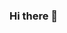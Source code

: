 ### Hi there 👋

<!--
**TsarEmil-I/TsarEmil-I** is a ✨ _special_ ✨ repository because its `README.md` (this file) appears on your GitHub profile.

Here are some ideas to get you started:

- 🔭 I’m currently working on ScheduleProject /School Team Project/ 😖😫.
- 🌱 I’m currently learning C#, HTML, CSS, JavaScript and JSON.
- 📫 How to reach me: ...
- 😄 Pronouns: he/him
- ⚡ Fun fact: I am very handsome witcher 😈. 
- Pesho is Hack God 😎.
--> 

